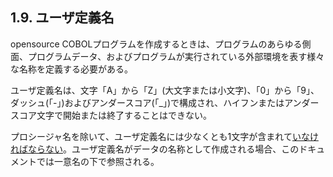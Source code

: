 ## 1.9. ユーザ定義名

opensource COBOLプログラムを作成するときは、プログラムのあらゆる側面、プログラムデータ、およびプログラムが実行されている外部環境を表す様々な名称を定義する必要がある。

ユーザ定義名は、文字「A」から「Z」(大文字または小文字)、「0」から「9」、ダッシュ(「-」)およびアンダースコア(「_」)で構成され、ハイフンまたはアンダースコア文字で開始または終了することはできない。

プロシージャ名を除いて、ユーザ定義名には少なくとも1文字が含まれて<u>いなければならない</u>。ユーザ定義名がデータの名称として作成される場合、このドキュメントでは一意名の下で参照される。

